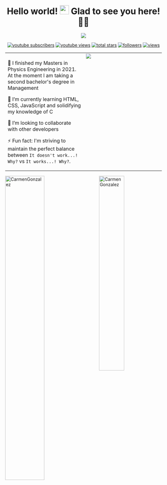 <h1 align="center"> Hello world! <a href="https://github.com/MariadelCarmenGallardoGonzalez"><img src="https://github.com/TheDudeThatCode/TheDudeThatCode/blob/master/Assets/Hi.gif" width="29px"></a> Glad to see you here! 👩‍💻</h1>
<p align="center">
 <a href="https://github.com/MariadelCarmenGallardoGonzalez"><img src="https://readme-typing-svg.herokuapp.com?color=%23F7698C&lines=MSc+Physics+Engineering;Frontend+Developer+enthusiast;Physics%20|%20Programming%20|%20Management%20;Always%20learning%20new%20things&center=true&width=500&height=50&font=georgia"></a>
</p>

<p align="center">
  <a href="https://www.youtube.com/c/DevProTips?sub_confirmation=1">
    <img alt="youtube subscribers" title="Subscribe to my YouTube channel" src="https://custom-icon-badges.herokuapp.com/youtube/channel/subscribers/UCipSxT7a3rn81vGLw9lqRkg?color=%23E05D44&label=SUBSCRIBE&logo=video&logoColor=white&style=for-the-badge&labelColor=CE4630"/></a> 
  <a href="https://www.youtube.com/c/DevProTips">
    <img alt="youtube views" title="YouTube views" src="https://custom-icon-badges.herokuapp.com/youtube/channel/views/UCipSxT7a3rn81vGLw9lqRkg?color=%23E1AD0E&logo=video&logoColor=white&style=for-the-badge&labelColor=C79600"/></a> 
  <a href="https://github.com/MariadelCarmenGallardoGonzalez?tab=repositories&sort=stargazers">
    <img alt="total stars" title="Total stars on GitHub" src="https://custom-icon-badges.herokuapp.com/badge/dynamic/json?logo=star&color=55960c&labelColor=488207&label=Stars&style=for-the-badge&query=%24.stars&url=https://api.github-star-counter.workers.dev/user/MariadelCarmenGallardoGonzalez"/></a>
  <a href="https://github.com/MariadelCarmenGallardoGonzalez?tab=followers">
    <img alt="followers" title="Follow me on Github" src="https://custom-icon-badges.herokuapp.com/github/followers/MariadelCarmenGallardoGonzalez?color=236ad3&labelColor=1155ba&style=for-the-badge&logo=person-add&label=Follow&logoColor=white"/></a>
  <a href="https://github.com/MariadelCarmenGallardoGonzalez/Simple-View-Counter">
    <img alt="views" title="GitHub profile views" src="https://freshidea.com/jonah/app/DenverCoder1-profile-views"/></a>
</p>

<table align="center"><tr><td valign="top" width="50%">
<br> 
🔭 I finished my Masters in Physics Engineering in 2021. At the moment I am taking a second bachelor's degree in Management
 
🌱 I’m currently learning HTML, CSS, JavaScript and solidifying my knowledge of C

👯 I’m looking to collaborate with other developers
 
⚡ Fun fact: I'm striving to maintain the perfect balance between `It doesn't work...! Why?` vs `It works...! Why?`.
</td><td valign="top" width="50%">
<img src="https://i.pinimg.com/originals/d4/7b/a8/d47ba8d18f30a768c16cacce2e63dd21.gif" data-canonical-src="https://gyazo.com/eb5c5741b6a9a16c692170a41a49c858.png" />
</td></tr></table>
<img align="left" src="https://github-readme-stats.vercel.app/api?username=MariadelCarmenGallardoGonzalez&show_icons=true&locale=en&theme=dracula" alt="CarmenGonzalez" width="50%"/>
<img align="right" src="https://github-readme-stats.vercel.app/api/top-langs?username=MariadelCarmenGallardoGonzalez&show_icons=true&locale=en&layout=compact&theme=dracula" alt="CarmenGonzalez" width="40%"/>

